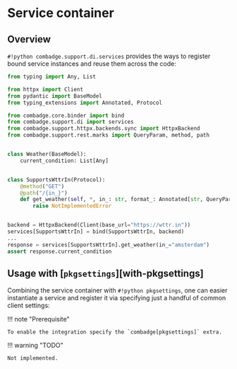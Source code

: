 # Service container

## Overview

`#!python combadge.support.di.services` provides the ways to register bound service instances and reuse them across the code:

```python title="dependency_injection.py" hl_lines="25 27"
from typing import Any, List

from httpx import Client
from pydantic import BaseModel
from typing_extensions import Annotated, Protocol

from combadge.core.binder import bind
from combadge.support.di import services
from combadge.support.httpx.backends.sync import HttpxBackend
from combadge.support.rest.marks import QueryParam, method, path


class Weather(BaseModel):
    current_condition: List[Any]


class SupportsWttrIn(Protocol):
    @method("GET")
    @path("/{in_}")
    def get_weather(self, *, in_: str, format_: Annotated[str, QueryParam("format")] = "j1") -> Weather:
        raise NotImplementedError


backend = HttpxBackend(Client(base_url="https://wttr.in"))
services[SupportsWttrIn] = bind(SupportsWttrIn, backend)
...
response = services[SupportsWttrIn].get_weather(in_="amsterdam")
assert response.current_condition
```

## Usage with [`pkgsettings`][with-pkgsettings]

Combining the service container with `#!python pkgsettings`, one can easier instantiate a service and register it via specifying just a handful of common client settings:

!!! note "Prerequisite"

    To enable the integration specify the `combadge[pkgsettings]` extra.

!!! warning "TODO"

    Not implemented.
